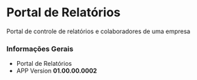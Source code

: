 # Portal de Relatórios
Portal de controle de relatórios e colaboradores de uma empresa

### Informações Gerais

- Portal de Relatórios
- APP Version **01.00.00.0002**
